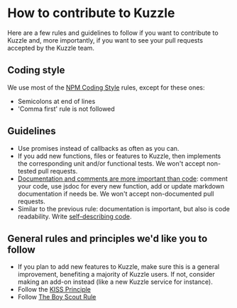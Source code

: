 # How to contribute to Kuzzle

Here are a few rules and guidelines to follow if you want to contribute to Kuzzle and, more importantly, if you want to see your pull requests accepted by the Kuzzle team.

## Coding style
We use most of the [NPM Coding Style](https://docs.npmjs.com/misc/coding-style) rules, except for these ones:

* Semicolons at end of lines
* 'Comma first' rule is not followed

## Guidelines
* Use promises instead of callbacks as often as you can.
* If you add new functions, files or features to Kuzzle, then implements the corresponding unit and/or functional tests. We won't accept non-tested pull requests.
* [Documentation and comments are more important than code](http://queue.acm.org/detail.cfm?id=1053354): comment your code, use jsdoc for every new function, add or update markdown documentation if needs be. We won't accept non-documented pull requests.
* Similar to the previous rule: documentation is important, but also is code readability. Write [self-describing code](https://en.wikipedia.org/wiki/Self-documenting).


## General rules and principles we'd like you to follow
* If you plan to add new features to Kuzzle, make sure this is a general improvement, benefiting a majority of Kuzzle users. If not, consider making an add-on instead (like a new Kuzzle service for instance).
* Follow the [KISS Principle](https://en.wikipedia.org/wiki/KISS_principle)
* Follow [The Boy Scout Rule](http://programmer.97things.oreilly.com/wiki/index.php/The_Boy_Scout_Rule)
